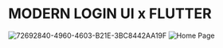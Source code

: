 # MODERN LOGIN UI x FLUTTER

![72692840-4960-4603-B21E-3BC8442AA19F](https://user-images.githubusercontent.com/29016489/206952739-29d2403c-c26b-472f-9f4d-fdc0e1458326.JPG)
![Home Page](https://www.dropbox.com/scl/fi/00pi0zr9bywkk9s64xa3t/Screenshot_20230725-220205-2.png?rlkey=nio88msl0ycp3f680b3mjwt0t&dl=0)
